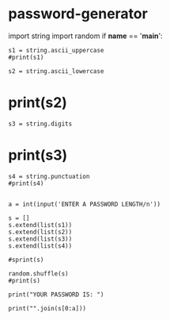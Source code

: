 # password-generator

import string
import random
if __name__ == '__main__':

    s1 = string.ascii_uppercase
    #print(s1)

    s2 = string.ascii_lowercase
   # print(s2)

    s3 = string.digits
   # print(s3)

    s4 = string.punctuation
    #print(s4)


    a = int(input('ENTER A PASSWORD LENGTH/n'))

    s = []
    s.extend(list(s1))
    s.extend(list(s2))
    s.extend(list(s3))
    s.extend(list(s4))

    #sprint(s)

    random.shuffle(s)
    #print(s)

    print("YOUR PASSWORD IS: ")

    print("".join(s[0:a]))






